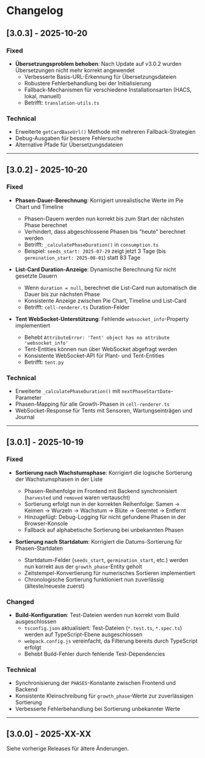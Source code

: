 # Changelog

## [3.0.3] - 2025-10-20

### Fixed
- **Übersetzungsproblem behoben**: Nach Update auf v3.0.2 wurden Übersetzungen nicht mehr korrekt angewendet
  - Verbesserte Basis-URL-Erkennung für Übersetzungsdateien
  - Robustere Fehlerbehandlung bei der Initialisierung
  - Fallback-Mechanismen für verschiedene Installationsarten (HACS, lokal, manuell)
  - Betrifft: `translation-utils.ts`

### Technical
- Erweiterte `getCardBaseUrl()` Methode mit mehreren Fallback-Strategien
- Debug-Ausgaben für bessere Fehlersuche
- Alternative Pfade für Übersetzungsdateien

---

## [3.0.2] - 2025-10-20

### Fixed
- **Phasen-Dauer-Berechnung**: Korrigiert unrealistische Werte im Pie Chart und Timeline
  - Phasen-Dauern werden nun korrekt bis zum Start der nächsten Phase berechnet
  - Verhindert, dass abgeschlossene Phasen bis "heute" berechnet werden
  - Betrifft: `_calculatePhaseDuration()` in `consumption.ts`
  - Beispiel: `seeds_start: 2025-07-29` zeigt jetzt 3 Tage (bis `germination_start: 2025-08-01`) statt 83 Tage
  
- **List-Card Duration-Anzeige**: Dynamische Berechnung für nicht gesetzte Dauern
  - Wenn `duration = null`, berechnet die List-Card nun automatisch die Dauer bis zur nächsten Phase
  - Konsistente Anzeige zwischen Pie Chart, Timeline und List-Card
  - Betrifft: `cell-renderer.ts` Duration-Felder

- **Tent WebSocket-Unterstützung**: Fehlende `websocket_info`-Property implementiert
  - Behebt `AttributeError: 'Tent' object has no attribute 'websocket_info'`
  - Tent-Entities können nun über WebSocket abgefragt werden
  - Konsistente WebSocket-API für Plant- und Tent-Entities
  - Betrifft: `tent.py`

### Technical
- Erweiterte `_calculatePhaseDuration()` mit `nextPhaseStartDate`-Parameter
- Phasen-Mapping für alle Growth-Phasen in `cell-renderer.ts`
- WebSocket-Response für Tents mit Sensoren, Wartungseinträgen und Journal

---

## [3.0.1] - 2025-10-19

### Fixed
- **Sortierung nach Wachstumsphase**: Korrigiert die logische Sortierung der Wachstumsphasen in der Liste
  - Phasen-Reihenfolge im Frontend mit Backend synchronisiert (`harvested` und `removed` waren vertauscht)
  - Sortierung erfolgt nun in der korrekten Reihenfolge: Samen → Keimen → Wurzeln → Wachstum → Blüte → Geerntet → Entfernt
  - Hinzugefügt: Debug-Logging für nicht gefundene Phasen in der Browser-Konsole
  - Fallback auf alphabetische Sortierung bei unbekannten Phasen
  
- **Sortierung nach Startdatum**: Korrigiert die Datums-Sortierung für Phasen-Startdaten
  - Startdatum-Felder (`seeds_start`, `germination_start`, etc.) werden nun korrekt aus der `growth_phase`-Entity geholt
  - Zeitstempel-Konvertierung für numerisches Sortieren implementiert
  - Chronologische Sortierung funktioniert nun zuverlässig (älteste/neueste zuerst)

### Changed
- **Build-Konfiguration**: Test-Dateien werden nun korrekt vom Build ausgeschlossen
  - `tsconfig.json` aktualisiert: Test-Dateien (`*.test.ts`, `*.spec.ts`) werden auf TypeScript-Ebene ausgeschlossen
  - `webpack.config.js` vereinfacht, da Filterung bereits durch TypeScript erfolgt
  - Behebt Build-Fehler durch fehlende Test-Dependencies

### Technical
- Synchronisierung der `PHASES`-Konstante zwischen Frontend und Backend
- Konsistente Kleinschreibung für `growth_phase`-Werte zur zuverlässigen Sortierung
- Verbesserte Fehlerbehandlung bei Sortierung unbekannter Werte

---

## [3.0.0] - 2025-XX-XX

Siehe vorherige Releases für ältere Änderungen.
